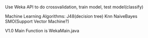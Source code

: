 
Use Weka API to do crossvalidation, train model, test model(classify)

Machine Learning Algorithms: J48(decision tree) Knn NaiveBayes SMO(Support Vector Machine?)

V1.0 Main Function is WekaMain.java

